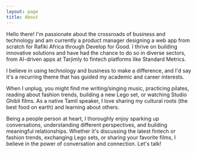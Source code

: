 ```yaml
---
layout: page
title: About
---
```


Hello there! I'm passionate about the crossroads of business and technology and am currently a product manager designing a web app from scratch for Rafiki Africa through Develop for Good. I thrive on building innovative solutions and have had the chance to do so in diverse sectors, from AI-driven apps at Tarjimly to fintech platforms like Standard Metrics.

I believe in using technology and business to make a difference, and I'd say it's a recurring theme that has guided my academic and career interests.

When I unplug, you might find me writing/singing music, practicing pilates, reading about fashion trends, building a new Lego set, or watching Studio Ghibli films. As a native Tamil speaker, I love sharing my cultural roots (the best food on earth) and learning about others.

Being a people person at heart, I thoroughly enjoy sparking up conversations, understanding different perspectives, and building meaningful relationships. Whether it's discussing the latest fintech or fashion trends, exchanging Lego sets, or sharing your favorite films, I believe in the power of conversation and connection. Let's talk!
